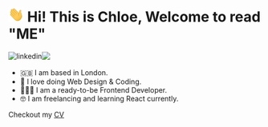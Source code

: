 <H1><img src="https://raw.githubusercontent.com/ABSphreak/ABSphreak/master/gifs/Hi.gif" height="30px"> Hi! This is Chloe, Welcome to read "ME" </H1>

<a href='https://www.linkedin.com/in/chloehy-wong/'><img align='left' alt="linkedin" src="https://raw.githubusercontent.com/rahul-jha98/rahul-jha98/561d474902b59c7429ec22bb73e225696c27b202/assets/linkedin.svg" height='18px'/></a>


![](https://www.codewars.com/users/chloehywong/badges/small)
- 🇬🇧 I am based in London.
- 🤍 I love doing Web Design & Coding.
- 👩🏻‍💻 I am a ready-to-be Frontend Developer.
- 🤓 I am freelancing and learning React currently. 

Checkout my [CV](https://drive.google.com/file/d/1R9Vq1JcH_1Mw36-y_ZCW6DleBT14ZLhv/view?usp=sharing)






